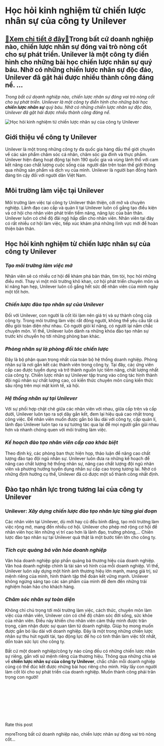 Học hỏi kinh nghiệm từ chiến lược nhân sự của công ty Unilever
==============================================================

[:gift:Xem chi tiết ở đây:gift:](https://hddtvn.com/hoc-hoi-kinh-nghiem-tu-chien-luoc-nhan-su-cua-cong-ty-unilever/)Trong bất cứ doanh nghiệp nào, chiến lược nhân sự đóng vai trò nòng cốt cho sự phát triển. Unilever là một công ty điển hình cho những bài học chiến lược nhân sự quý báu. Nhờ có những chiến lược nhân sự độc đáo, Unilever đã gặt hái được nhiều thành công đáng nể. …
------------------------------------------------------------------------------------------------------------------------------------------------------------------------------------------------------------------------------------------------------------------------

*Trong bất cứ doanh nghiệp nào, chiến lược nhân sự đóng vai trò nòng cốt cho sự phát triển. Unilever là một công ty điển hình cho những bài học* ***chiến lược nhân sự*** *quý báu. Nhờ có những chiến lược nhân sự độc đáo, Unilever đã gặt hái được nhiều thành công đáng nể.*


![Học hỏi kinh nghiệm từ chiến lược nhân sự của công ty Unilever](https://hddtvn.com/wp-content/uploads/2021/01/Unilever-sign-Mexico-990x557_tcm1309-420843.jpg)


Giới thiệu về công ty Unilever
------------------------------


Unilever là một trong những công ty đa quốc gia hàng đầu thế giới chuyên về các sản phẩm chăm sóc cá nhân, chăm sóc gia đình và thực phẩm. Unilever hiện đang hoạt động tại hơn 190 quốc gia và vùng lãnh thổ với cam kết nâng cao chất lượng cuộc sống của  người dân trên toàn thế giới thông qua những sản phẩm và dịch vụ của mình. Unilever là người bạn đồng hành đáng tin cậy đối với người dân Việt Nam.


Môi trường làm việc tại Unilever
--------------------------------


Môi trường làm việc tại công ty Unilever thân thiện, cởi mở và chuyên nghiệp. Lãnh đạo cao cấp và quản lí tại Unilever luôn cố gắng tạo điều kiện và cơ hội cho nhân viên phát triển tiềm năng, năng lực của bản thân. Unilever luôn có chế độ đãi ngộ hấp dẫn cho nhân viên. Nhân viên tại đây có rất nhiều cơ hội làm việc, tiếp xúc khám phá những lĩnh vực mới để hoàn thiện bản thân.


Học hỏi kinh nghiệm từ chiến lược nhân sự của công ty Unilever
--------------------------------------------------------------


### ***Tạo môi trường làm việc mở***


Nhân viên sẽ có nhiều cơ hội để khám phá bản thân, tìm tòi, học hỏi những điều mới. Thay vì một môi trường khô khan, cơ hội phát triển chuyên môn và kĩ năng hạn hẹp, Unilever luôn cố gắng hết sức để nhân viên của mình ngày một tốt hơn.


### ***Chiến lược đào tạo nhân sự của*** *Unilever*


Đối với Unilever, con người là cốt lõi làm nên giá trị và sự thành công của công ty. Trong môi trường làm việc rất đông người, không thể yêu cầu tất cả đều giỏi toàn diện như nhau. Có người giỏi kĩ năng, có người lại nắm chắc chuyên môn. Vì thế, Unilever luôn dành ra những khóa đào tạo nhân sự trước khi chuyển họ tới những phòng ban khác.


### ***Phòng nhân sự là phòng đối tác chiến lược***


Đây là bộ phận quan trọng nhất của toàn bộ hệ thống doanh nghiệp. Phòng nhân sự là nơi gắn kết các thành viên trong công ty. Tại đây, các ứng viên cấp cao được tuyển dụng và trở thành nguồn lực tiềm năng, chất lượng nhất của công ty. Chiến lược nhân sự Unilever tập trung vào công tác hình thành đội ngũ nhân sự chất lượng cao, có kiến thức chuyên môn cũng kiến thức sâu rộng trên mọi mặt kinh tế, xã hội.


### ***Hệ thống nhân sự tại Unilever***


Với sự phối hợp chặt chẽ giữa các nhân viên với nhau, giữa cấp trên và cấp dưới, Unilever luôn tạo ra sợi dây gắn kết, đem lại hiệu quả cao nhất trong công việc. Để nhân viên muốn được gắn bó lâu dài với công ty, cấp quản lí, lãnh đạo Unilever luôn tạo ra sự tương tác qua lại để mọi người gần gũi nhau hơn và nhanh chóng quen với môi trường làm việc.


### ***Kế hoạch đào tạo nhân viên cấp cao khác biệt***


Theo định kỳ, các phòng ban thực hiện họp, thảo luận để nâng cao chất lượng đào tạo đội ngũ nhân sự. Unilever luôn đưa ra những kế hoạch để nâng cao chất lượng hệ thống nhân sự, nâng cao chất lượng đội ngũ nhân viên và phương hướng tuyển dụng nhân sự cấp cao trong tương lai. Nhờ có những định hướng cụ thể, Unilever đã có được một số thành công nhất định.


Đào tạo nhân lực trong tương lai của công ty Unilever
-----------------------------------------------------


### Unilever: ***Xây dựng chiến lược đào tạo nhân lực từng giai đoạn***


Các nhân viên tại Unilever, dù mới hay cũ đều bình đẳng, tạo môi trường làm việc rộng mở, mang đến nhiều cơ hội. Unilever cho phép mở rộng cơ hội để nhân viên học lên những vị trí cao hơn là lãnh đạo, trưởng phòng,… Chiên lược đào tạo nhân sự tại Unilever quả thật là một bước tiến lớn cho công ty.


### ***Tích cực quảng bá văn hóa doanh nghiệp***


Văn hóa doanh nghiệp góp phần quảng bá thương hiệu của doanh nghiệp. Văn hoá doanh nghiệp chính là tài sản vô hình của mỗi doanh nghiệp. Vì thế, Unilever luôn xây dựng một hình ảnh thương hiệu lớn mạnh, mang giá trị, sứ mệnh riêng của mình, hình thành tập thể đoàn kết vững mạnh. Unilever không ngừng sáng tạo các sản phẩm của mình để đem đến những trải nghiệm hoàn hảo cho khách hàng.


### ***Chăm sóc nhân sự toàn diện***


Không chỉ chú trọng tới môi trường làm việc, cách thức, chuyên môn làm việc của nhân viên, Unilever còn có chế độ chăm sóc đời sống, sức khỏe của nhân viên. Điều này khiến cho nhân viên cảm thấy mình được trân trọng, cảm nhận được sự quan tâm từ doanh nghiệp. Giúp họ mong muốn được gắn bó lâu dài với doanh nghiệp. Đây là một trong những chiến lược nhân sự thu hút người tài, tạo động lực để họ có tinh thần làm việc tốt nhất, dồn toàn sức lực cho công ty.


Bất cứ một doanh nghiệp/công ty nào cũng đều có những chiến lược nhân sự riêng, gắn với sứ mệnh riêng của thương hiệu. Thông qua những chia sẻ về **chiến lược nhân sự của công ty Unilever**, chắc chắn mỗi doanh nghiệp cũng có thể đúc kết được những bài học riêng cho mình. Hãy lấy con người làm cốt lõi cho sự phát triển của doanh nghiệp. Muốn thành công phải trân trọng con người!


 


 


 


 








































Rate this post


moreTrong bất cứ doanh nghiệp nào, chiến lược nhân sự đóng vai trò nòng cốt…

